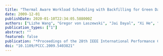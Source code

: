 ```yaml
---
title: "Thermal Aware Workload Scheduling with Backfilling for Green Data Centers"
date: 2009-12-01
publishDate: 2020-01-10T22:34:05.588000Z
authors: ["Lizhe Wang", "Gregor von Laszewski", "Jai Dayal", "Xi He", "Thomas R. Furlani"]
publication_types: ["1"]
abstract: ""
featured: false
publication: "*Proceedings of the 28th IEEE International Performance Computing and Communications Conference (IPCCC)*"
doi: "10.1109/PCCC.2009.5403821"
---
```


